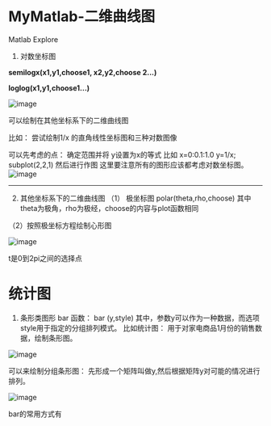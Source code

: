# MyMatlab-二维曲线图
Matlab Explore 
1. 对数坐标图

**semilogx(x1,y1,choose1, x2,y2,choose 2...)**
  
  **loglog(x1,y1,choose1...)**

![image](https://user-images.githubusercontent.com/81022107/155873215-d14a88de-2b06-4ec1-81a3-121fdb3f2a20.png)

可以绘制在其他坐标系下的二维曲线图

比如： 尝试绘制1/x 的直角线性坐标图和三种对数图像

可以先考虑的点： 确定范围并将 y设置为x的等式
比如 x=0:0.1:1.0
y=1/x;
subplot(2,2,1)
然后进行作图 
这里要注意所有的图形应该都考虑对数坐标图。
![image](https://user-images.githubusercontent.com/81022107/156838497-90f71823-dddf-494e-92c0-3ab305dbeeaa.png)

---


2. 其他坐标系下的二维曲线图
（1） 极坐标图 polar(theta,rho,choose)
其中 theta为极角，rho为极经，choose的内容与plot函数相同

（2）按照极坐标方程绘制心形图

![image](https://user-images.githubusercontent.com/81022107/156839108-72bb7cd3-ec11-45c9-8c91-5eabc51be21f.png)

t是0到2pi之间的选择点



# 统计图
1. 条形类图形
bar 函数： bar (y,style)
其中，参数y可以作为一种数据，而选项style用于指定的分组排列模式。
比如统计图： 用于对家电商品1月份的销售数据，绘制条形图。

![image](https://user-images.githubusercontent.com/81022107/156941178-d29ef194-3ff6-4c09-baa1-763111f48b1d.png)

可以来绘制分组条形图：
先形成一个矩阵叫做y,然后根据矩阵y对可能的情况进行排列。

![image](https://user-images.githubusercontent.com/81022107/156942440-b6315caa-4a55-4c01-a52e-89162b33806e.png)

bar的常用方式有




